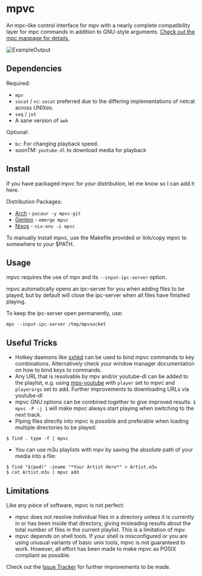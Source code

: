 # mpvc

An mpc-like control interface for mpv with a nearly complete compatibility layer for mpc commands in
addition to GNU-style arguments. [Check out the mpc manpage for details.](http://linux.die.net/man/1/mpc)

![ExampleOutput](https://github.com/Wildefyr/mpvc/blob/master/output.png)

## Dependencies

Required:

- `mpv`
- `socat` / `nc`: `socat` preferred due to the differing implementations of netcat across UNIXes.
- `seq` / `jot`
- A sane version of `awk`

Optional:

- `bc`: For changing playback speed.
- soonTM: `youtube-dl` to download media for playback

## Install

If you have packaged mpvc for your distribution, let me know so I can add it here.

Distribution Packages:
- [Arch](https://aur.archlinux.org/packages/mpvc-git) - `pacaur -y mpvc-git`
- [Gentoo](https://gitlab.com/xy2_/osman) - `emerge mpvc`
- [Nixos](http://github.com/nixos/nixpkgs) - `nix-env -i mpvc`

To manually install mpvc, use the Makefile provided or link/copy mpvc to somewhere to your $PATH.

## Usage

mpvc requires the use of mpv and its `--input-ipc-server` option.

mpvc automatically opens an ipc-server for you when adding files to be played,
but by default will close the ipc-server when all files have finished playing.

To keep the ipc-server open permanently, use:
```
mpv --input-ipc-server /tmp/mpvsocket
```

## Useful Tricks

- Hotkey daemons like [sxhkd](https://github.com/baskerville/sxhkd)
  can be used to bind mpvc commands to key combinations. Alternatively check
  your window manager documentation on how to bind keys to commands.
- Any URL that is resolvable by mpv and/or youtube-dl can be added to the
  playlist, e.g. using [mps-youtube](https://github.com/mps-youtube/mps-youtube)
  with `player` set to mpvc and `playerargs` set to add. Further improvements to
  downloading URLs via youtube-dl
- mpvc GNU options can be combined together to give improved results: `$ mpvc -P -j 1`
  will make mpvc always start playing when switching to the next track.
- Piping files directly into mpvc is possible and preferable when
  loading multiple directories to be played:
```
$ find . type -f | mpvc
```
- You can use m3u playlists with mpv by saving the absolute path of your media into a file:
```
$ find "$(pwd)" -iname "*Your Artist Here*" > Artist.m3u
$ cat Artist.m3u | mpvc add
```

## Limitations

Like any piece of software, mpvc is not perfect:

- mpvc does not resolve individual files in a directory unless it is
  currently in or has been inside that directory, giving misleading results about
  the total number of files in the current playlist. This is a limitation of mpv.
- mpvc depends on shell tools. If your shell is misconfigured or you are using
  unusual variants of basic unix tools, mpvc is not guaranteed to work. However,
  all effort has been made to make mpvc as POSIX compliant as possible.

Check out the [Issue Tracker](https://github.com/wildefyr/mpvc/issues) for
further improvements to be made.
